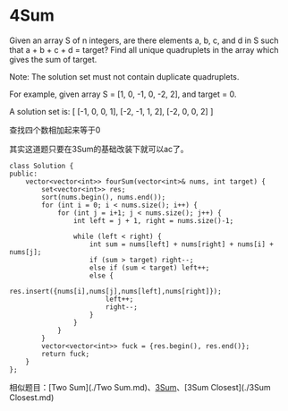 4Sum
==========

Given an array S of n integers, are there elements a, b, c, and d in S such that a + b + c + d = target? Find all unique quadruplets in the array which gives the sum of target.

Note: The solution set must not contain duplicate quadruplets.

For example, given array S = [1, 0, -1, 0, -2, 2], and target = 0.

A solution set is:
[
  [-1,  0, 0, 1],
  [-2, -1, 1, 2],
  [-2,  0, 0, 2]
]

查找四个数相加起来等于0

其实这道题只要在3Sum的基础改装下就可以ac了。


```
class Solution {
public:
    vector<vector<int>> fourSum(vector<int>& nums, int target) {
        set<vector<int>> res;
        sort(nums.begin(), nums.end());
        for (int i = 0; i < nums.size(); i++) {
            for (int j = i+1; j < nums.size(); j++) {
                int left = j + 1, right = nums.size()-1;

                while (left < right) {
                    int sum = nums[left] + nums[right] + nums[i] + nums[j];
                    if (sum > target) right--;
                    else if (sum < target) left++;
                    else {
                        res.insert({nums[i],nums[j],nums[left],nums[right]});
                        left++;
                        right--;
                    }
                }
            }
        }
        vector<vector<int>> fuck = {res.begin(), res.end()};
        return fuck;
    }
};
```


相似题目：[Two Sum](./Two Sum.md)、[3Sum](./3Sum.md)、[3Sum Closest](./3Sum Closest.md)
